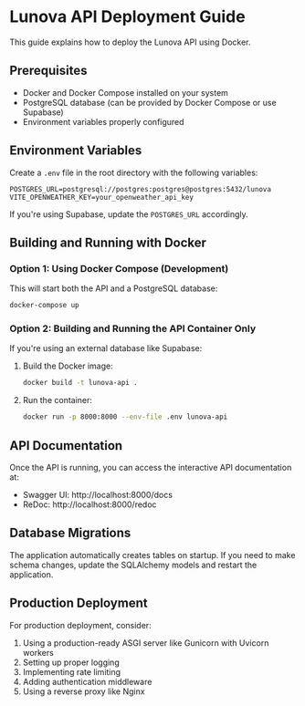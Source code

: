 # Lunova API Deployment Guide

This guide explains how to deploy the Lunova API using Docker.

## Prerequisites

- Docker and Docker Compose installed on your system
- PostgreSQL database (can be provided by Docker Compose or use Supabase)
- Environment variables properly configured

## Environment Variables

Create a `.env` file in the root directory with the following variables:

```
POSTGRES_URL=postgresql://postgres:postgres@postgres:5432/lunova
VITE_OPENWEATHER_KEY=your_openweather_api_key
```

If you're using Supabase, update the `POSTGRES_URL` accordingly.

## Building and Running with Docker

### Option 1: Using Docker Compose (Development)

This will start both the API and a PostgreSQL database:

```bash
docker-compose up
```

### Option 2: Building and Running the API Container Only

If you're using an external database like Supabase:

1. Build the Docker image:
   ```bash
   docker build -t lunova-api .
   ```

2. Run the container:
   ```bash
   docker run -p 8000:8000 --env-file .env lunova-api
   ```

## API Documentation

Once the API is running, you can access the interactive API documentation at:

- Swagger UI: http://localhost:8000/docs
- ReDoc: http://localhost:8000/redoc

## Database Migrations

The application automatically creates tables on startup. If you need to make schema changes, update the SQLAlchemy models and restart the application.

## Production Deployment

For production deployment, consider:

1. Using a production-ready ASGI server like Gunicorn with Uvicorn workers
2. Setting up proper logging
3. Implementing rate limiting
4. Adding authentication middleware
5. Using a reverse proxy like Nginx
